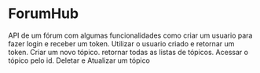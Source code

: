 # ForumHub


API de um fórum com algumas funcionalidades como criar um usuario para fazer login e receber um token. Utilizar  o usuario criado e retornar um token. Criar um novo tópico. retornar todas as listas de tópicos. Acessar o tópico pelo id. Deletar e Atualizar um tópico
